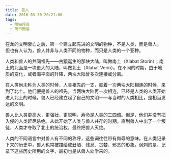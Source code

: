 ```yaml
---
title: 兽人
date: 2016-03-30 20:21:00
tags:
  - 卅猫传说
  - 简书搬运
---
```


在龙的文明衰亡之后，第一个建立起先进的文明的物种，不是人类，而是兽人。 但也有人认为，兽人并非与人类不同的物种，而只是人类的一个亚种。

人类和兽人的共同祖先——古猿诞生的那块大陆，叫做南土（Xlabat Storin）；南土的北面是一块更大的大陆，叫做北土（Xlabat Verin）。在不同的时期，由于地质的变化，或者海平面的升降，两块大陆曾多次连接或分离。

在人类尚未称为人类的时候，人类祖先的一支，趁着一次两块大陆相连的时候，来到了北土。他们便是兽人的祖先。当两块大陆再一次相连，已经是人类的人类开始进入北土的时候，兽人已经建立起了自己的文明——与当时的人类相比，是相当发达的文明。

兽人比人类更高大，更强壮，更聪明，寿命是人类的三四倍。但是，他们并没有把入侵的人类赶尽杀绝。从此开始了人类与兽人共存的时期。直到兽人中出了一个叛徒，人类才夺取了北土的统治权，最终把兽人灭绝。

人类的不同语言中对兽人有不同的称呼，这些词往往带有侮辱的意味。在人类记录下来的历史中，兽人也常被描绘成丑陋、残忍、贪婪、邪恶的形象。讽刺的是，记录下这些历史所用的文字，最初也是从兽人处学来的。
